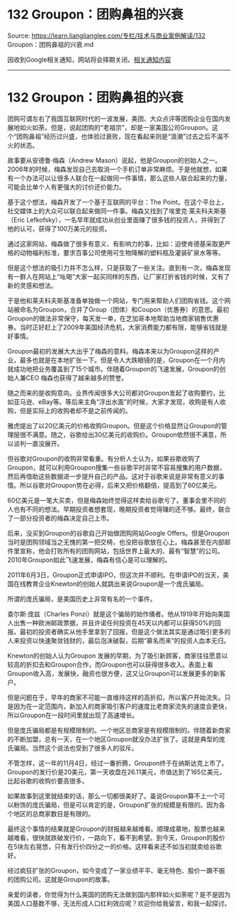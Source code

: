 # 132 Groupon：团购鼻祖的兴衰 

Source: https://learn.lianglianglee.com/专栏/技术与商业案例解读/132 Groupon：团购鼻祖的兴衰.md

因收到Google相关通知，网站将会择期关闭。[相关通知内容](https://lumendatabase.org/notices/44265620)

---

# 132 Groupon：团购鼻祖的兴衰

团购可谓左右了我国互联网时代的一波发展，美团、大众点评等团购企业在国内发展地如火如荼。但是，说起团购的“老祖宗”，却是一家美国公司Groupon。这个“团购鼻祖”经历过兴盛，也体验过衰败，现在看起来则是“浪潮”过去之后不温不火的状态。

故事要从安德鲁·梅森（Andrew Mason）说起，他是Groupon的创始人之一。2006年的时候，梅森发现自己去取消一个手机订单非常麻烦。于是他就想，如果有一个办法可以让很多人联合在一起做同一件事情，那么这些人联合起来的力量，可能会比单个人有更强大的讨价还价能力。

基于这个想法，梅森开发了一个基于互联网的平台：The Point。在这个平台上，社交媒体上的大众可以联合起来做同一件事。梅森又找到了埃里克·莱夫科夫斯基（Eric Lefkofsky），一名早年就成功从创业里面赚了很多钱的投资人，并得到了他的认可，获得了100万美元的投资。

通过这家网站，梅森做了很多有意义、有影响力的事，比如：迫使肯德基采取更严格的动物福利标准，要求百事公司使用可生物降解的塑料瓶及灌装矿泉水等等。

但是这个想法的吸引力并不怎么样，只是获取了一些关注。直到有一次，梅森发现有一群人在网站上“吆喝”大家一起买同样的东西，让厂家打折省钱的时候，又有了新的灵感和想法。

于是他和莱夫科夫斯基准备单独做一个网站，专门用来帮助人们团购省钱。这个网站被命名为Groupon，合并了Group（团体）和Coupon（优惠券）的意思。最初Groupon的做法非常保守，每天发一单，在芝加哥本地帮助当地商家销售优惠券。当时正好赶上了2009年美国经济危机，大家消费能力都有限，能够省钱就是好事情。

Groupon最初的发展大大出乎了梅森的意料。梅森本来以为Groupon这样的产业，最多也就是在本地扩张一下。但是令人大跌眼镜的是，Groupon在一个月内就成功地把业务覆盖到了15个城市。伴随着Groupon的飞速发展，Groupon的创始人兼CEO 梅森也获得了越来越多的赞誉。

随之而来的是收购意向。业界传闻很多大公司都对Groupon发起了收购要约，比如亚马逊、eBay等。等后来主角“浮出水面”的时候，大家才发现，收购是有人收购，但是实际上的收购者却不是之前传闻的。

雅虎提出了以20亿美元的价格收购Groupon。但是这个价格显然让Groupon的管理层很不满意。随之，谷歌给出30亿美元的收购价。Groupon依然很不满意，所以谈判一直没展开。

但谷歌对Groupon的收购非常看重。有分析人士认为，如果谷歌收购了Groupon，就可以利用Groupon搜集一些谷歌平时非常不容易搜集的用户数据，然后再借助这些数据进一步提升自己的产品。这对于谷歌来说是非常有意义的事情。所以谷歌对Groupon势在必得，后来又把价格翻倍，提高到了60亿美元。

60亿美元是一笔大买卖，但是梅森始终觉得这样卖给谷歌亏了。董事会里不同的人也有不同的想法。早期投资者想套现，晚期投资者觉得赚的还不够。最终，联合了一部分投资者的梅森决定自己上市。

后来，没买到Groupon的谷歌自己开始做团购网站Google Offers。但是Groupon当时是团购领域当之无愧的第一把交椅，也没把谷歌放在心上。梅森甚至在内部邮件里宣称，他会打败所有的团购网站，包括世界上最大的、最有“智慧”的公司。2010年Groupon如此飞速发展，梅森有信心是可以理解的。

2011年6月3日，Groupon正式申请IPO，但这次并不顺利。在申请IPO的当天，美国在线教育企业Knewton的创始人就跳出来说Groupon是一个庞氏骗局。

所谓的庞氏骗局，是美国历史上非常有名的一个事件。

查尔斯·庞兹（Charles Ponzi）就是这个骗局的始作俑者。他从1919年开始向美国人出售一种欧洲邮政票据，并且许诺任何投资在45天以内都可以获得50%的回报。最初的投资者确实从他手里拿到了回报，但是这个做法其实是通过吸引更多的人来投资以快速聚敛钱财的，最后泡沫破裂，后期“慕名而来”的投资人血本无归。

Knewton的创始人认为Groupon 发展的早期，为了吸引新顾客，商家往往愿意以较高的折扣去和Groupon合作，而Groupon也可以获得很多收入。表面上看Groupon收入高，发展快，融资也很方便，这又让Groupon可以发展更多的新客户。

但是问题在于，早年的商家不可能一直维持这样的高折扣，所以客户开始流失。只是因为在一定范围内，新加入的商家吸引客户的速度比老商家流失的速度会更快，所以Groupon在一段时间里就出现了高速增长。

但是庞氏骗局都是有规模限制的。一个地区总商家是有规模限制的。伴随着新商家的不断加盟，总有一天，在一个地区Groupon就没办法扩张了。这就是典型的庞氏骗局。当然这个说法也受到了很多人的驳斥。

不管怎样，这一年的11月4日，经过一番折腾，Groupon终于在纳斯达克上市了。Groupon的发行价是20美元，第一天收盘在26.11美元，市值达到了165亿美元，比起谷歌的收购价要高很多。

如果故事到这里就结束的话，那么一切都很美好了。虽说Groupon算不上一个可以粉饰的庞氏骗局，但是可以肯定的是，Groupon扩张的规模是有限的。因为各个地区的总商家数目是有限的。

最终这个事情的结果就是Groupon的财报越来越难看。顺理成章地，股票也越来越难看，很快就跌破发行价，一路向下，看不到希望。到今天，Groupon的股价在5块左右晃悠，只有发行价四分之一的价格。这样看来还不如当初就卖给谷歌好。

经过疯狂扩张的Groupon，如今变成了一家业绩平平、毫无特色、股价一蹶不振的团购公司。这就是Groupon的故事。

亲爱的读者，你觉得为什么美国的团购无法做到国内那样如火如荼呢？是不是因为美国人口基数不够，无法形成人口红利效应呢？欢迎你给我留言，和我一起探讨。